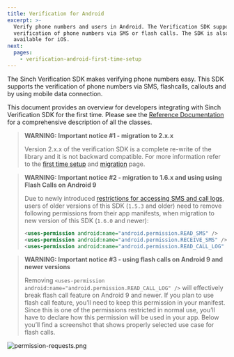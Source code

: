 ```yaml
---
title: Verification for Android
excerpt: >-
  Verify phone numbers and users in Android. The Verification SDK supports the
  verification of phone numbers via SMS or flash calls. The SDK is also
  available for iOS.
next:
  pages:
    - verification-android-first-time-setup
---
```

The Sinch Verification SDK makes verifying phone numbers easy. This SDK supports the verification of phone numbers via SMS, flashcalls, callouts and by using mobile data connection.

This document provides an overview for developers integrating with Sinch Verification SDK for the first time. Please see the [Reference Documentation](http://www.sinch.com/docs/verification/android/reference/) for a comprehensive description of all the classes.

> **WARNING: Important notice #1 - migration to 2.x.x**
>
> Version 2.x.x of the verification SDK is a complete re-write of the library and it is not backward compatible. For more information refer to the [first time setup](verification-for-android/verification-android-first-time-setup.md) and [migration](verification-for-android/verification-android-all.md) page.
>

> **WARNING: Important notice #2 - migration to 1.6.x and using using Flash Calls on Android 9**    
>
> Due to newly introduced [restrictions for accessing SMS and call logs](https://support.google.com/googleplay/android-developer/answer/9047303?hl=en), users of older versions of this SDK (`1.5.3` and older) need to remove following permissions from their app manifests, when migration to new version of this SDK (`1.6.0` and newer):
>
> ```xml
> <uses-permission android:name="android.permission.READ_SMS" />
> <uses-permission android:name="android.permission.RECEIVE_SMS" />
> <uses-permission android:name="android.permission.READ_CALL_LOG" />
> ```



> **WARNING: Important notice #3 - using flash calls on Android 9 and newer versions**    
>
> Removing `<uses-permission android:name="android.permission.READ_CALL_LOG" />` will effectively break flash call feature on Android 9 and newer. If you plan to use flash call feature, you’ll need to keep this permission in your manifest. Since this is one of the permissions restricted in normal use, you’ll have to declare how this permission will be used in your app. Below you’ll find a screenshot that shows properly selected use case for flash calls.


![permission-requests.png](images\9b057ba-permission-requests.png)
